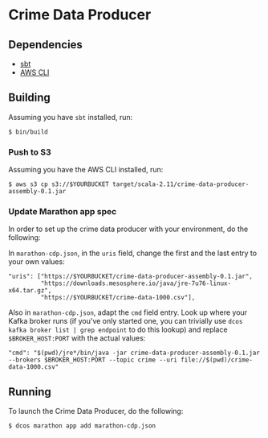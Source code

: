 # Crime Data Producer

## Dependencies

- [sbt](http://www.scala-sbt.org/)
- [AWS CLI](http://aws.amazon.com/documentation/cli/)

## Building

Assuming you have `sbt` installed, run:

    $ bin/build

### Push to S3

Assuming you have the AWS CLI installed, run:

    $ aws s3 cp s3://$YOURBUCKET target/scala-2.11/crime-data-producer-assembly-0.1.jar

### Update Marathon app spec

In order to set up the crime data producer with your environment, do the following:

In `marathon-cdp.json`, in the `uris` field, change the first and the last entry to your own values:

    "uris": ["https://$YOURBUCKET/crime-data-producer-assembly-0.1.jar",
             "https://downloads.mesosphere.io/java/jre-7u76-linux-x64.tar.gz",
             "https://$YOURBUCKET/crime-data-1000.csv"],

Also in `marathon-cdp.json`, adapt the `cmd` field entry. Look up where your Kafka broker runs (if you've only started one, you can trivially use `dcos kafka broker list | grep endpoint` to do this lookup) and replace `$BROKER_HOST:PORT` with the actual values:

    "cmd": "$(pwd)/jre*/bin/java -jar crime-data-producer-assembly-0.1.jar --brokers $BROKER_HOST:PORT --topic crime --uri file://$(pwd)/crime-data-1000.csv"

## Running

To launch the Crime Data Producer, do the following:

    $ dcos marathon app add marathon-cdp.json

